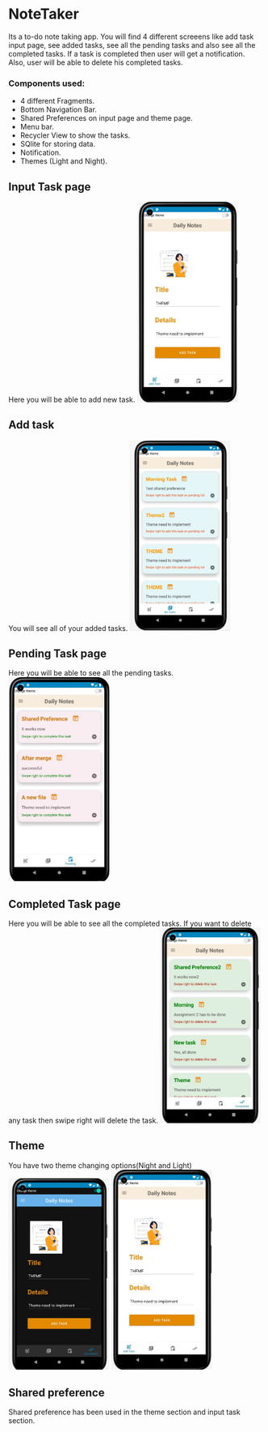 # NoteTaker
Its a to-do note taking app. You will find 4 different screeens like add task input page, see added tasks, see all the pending tasks and also see all the completed tasks. If a task is completed then user will get a notification. Also, user will be able to delete his completed tasks.
### Components used:
  - 4 different Fragments.
  - Bottom Navigation Bar.
  - Shared Preferences on input page and theme page.
  - Menu bar.
  - Recycler View to show the tasks.
  - SQlite for storing data.
  - Notification.
  - Themes (Light and Night).
  
## Input Task page
  Here you will be able to add new task.
  <img src="images/input.jpg" alt="Input Task Fragment" style="width:200px;"/>

  
  
## Add task
  You will see all of your added tasks.
  <img src="images/mytask.jpg" alt="My Task Fragment" style="width:200px;"/>
  
## Pending Task page
  Here you will be able to see all the pending tasks.
  <img src="images/pendingtask.jpg" alt="Pending Task Fragment" style="width:200px;"/>
  
## Completed Task page
  Here you will be able to see all the completed tasks.
  If you want to delete any task then swipe right will delete the task.
  <img src="images/completedtask.jpg" alt="Completed Task Fragment" style="width:200px;"/>
## Theme
  You have two theme changing options(Night and Light)
  <img src="images/theme.jpg" alt="My Task Fragment" style="width:200px;"/>
  <img src="images/input.jpg" alt="My Task Fragment" style="width:200px;"/>
## Shared preference
  Shared preference has been used in the theme section and input task section.
